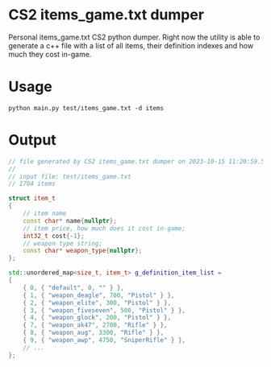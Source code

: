 # CS2 items_game.txt dumper

Personal items_game.txt CS2 python dumper. Right now the utility is able to generate a c++ file with a list of all items, their definition indexes and how much they cost in-game.

# Usage

```
python main.py test/items_game.txt -d items
```

# Output

```c++
// file generated by CS2 items_game.txt dumper on 2023-10-15 11:20:59.573140
// 
// input file: test/items_game.txt
// 1704 items

struct item_t
{
	// item name
	const char* name{nullptr};
	// item price, how much does it cost in-game;
	int32_t cost{-1};
	// weapon type string;
	const char* weapon_type{nullptr};
};

std::unordered_map<size_t, item_t> g_definition_item_list =
{
	{ 0, { "default", 0, "" } },
	{ 1, { "weapon_deagle", 700, "Pistol" } },
	{ 2, { "weapon_elite", 300, "Pistol" } },
	{ 3, { "weapon_fiveseven", 500, "Pistol" } },
	{ 4, { "weapon_glock", 200, "Pistol" } },
	{ 7, { "weapon_ak47", 2700, "Rifle" } },
	{ 8, { "weapon_aug", 3300, "Rifle" } },
	{ 9, { "weapon_awp", 4750, "SniperRifle" } },
	// ...
};
```